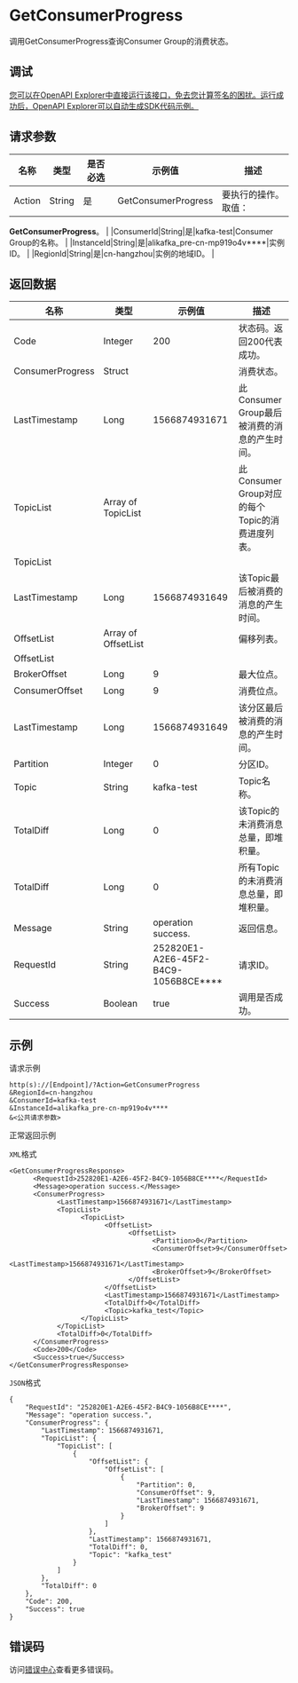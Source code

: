 # GetConsumerProgress

调用GetConsumerProgress查询Consumer Group的消费状态。

## 调试

[您可以在OpenAPI Explorer中直接运行该接口，免去您计算签名的困扰。运行成功后，OpenAPI Explorer可以自动生成SDK代码示例。](https://api.aliyun.com/#product=alikafka&api=GetConsumerProgress&type=RPC&version=2019-09-16)

## 请求参数

|名称|类型|是否必选|示例值|描述|
|--|--|----|---|--|
|Action|String|是|GetConsumerProgress|要执行的操作。取值：

 **GetConsumerProgress**。 |
|ConsumerId|String|是|kafka-test|Consumer Group的名称。 |
|InstanceId|String|是|alikafka\_pre-cn-mp919o4v\*\*\*\*|实例ID。 |
|RegionId|String|是|cn-hangzhou|实例的地域ID。 |

## 返回数据

|名称|类型|示例值|描述|
|--|--|---|--|
|Code|Integer|200|状态码。返回200代表成功。 |
|ConsumerProgress|Struct| |消费状态。 |
|LastTimestamp|Long|1566874931671|此Consumer Group最后被消费的消息的产生时间。 |
|TopicList|Array of TopicList| |此Consumer Group对应的每个Topic的消费进度列表。 |
|TopicList| | | |
|LastTimestamp|Long|1566874931649|该Topic最后被消费的消息的产生时间。 |
|OffsetList|Array of OffsetList| |偏移列表。 |
|OffsetList| | | |
|BrokerOffset|Long|9|最大位点。 |
|ConsumerOffset|Long|9|消费位点。 |
|LastTimestamp|Long|1566874931649|该分区最后被消费的消息的产生时间。 |
|Partition|Integer|0|分区ID。 |
|Topic|String|kafka-test|Topic名称。 |
|TotalDiff|Long|0|该Topic的未消费消息总量，即堆积量。 |
|TotalDiff|Long|0|所有Topic的未消费消息总量，即堆积量。 |
|Message|String|operation success.|返回信息。 |
|RequestId|String|252820E1-A2E6-45F2-B4C9-1056B8CE\*\*\*\*|请求ID。 |
|Success|Boolean|true|调用是否成功。 |

## 示例

请求示例

```
http(s)://[Endpoint]/?Action=GetConsumerProgress
&RegionId=cn-hangzhou
&ConsumerId=kafka-test
&InstanceId=alikafka_pre-cn-mp919o4v****
&<公共请求参数>
```

正常返回示例

`XML`格式

```
<GetConsumerProgressResponse>
      <RequestId>252820E1-A2E6-45F2-B4C9-1056B8CE****</RequestId>
      <Message>operation success.</Message>
      <ConsumerProgress>
            <LastTimestamp>1566874931671</LastTimestamp>
            <TopicList>
                  <TopicList>
                        <OffsetList>
                              <OffsetList>
                                    <Partition>0</Partition>
                                    <ConsumerOffset>9</ConsumerOffset>
                                    <LastTimestamp>1566874931671</LastTimestamp>
                                    <BrokerOffset>9</BrokerOffset>
                              </OffsetList>
                        </OffsetList>
                        <LastTimestamp>1566874931671</LastTimestamp>
                        <TotalDiff>0</TotalDiff>
                        <Topic>kafka_test</Topic>
                  </TopicList>
            </TopicList>
            <TotalDiff>0</TotalDiff>
      </ConsumerProgress>
      <Code>200</Code>
      <Success>true</Success>
</GetConsumerProgressResponse>
```

`JSON`格式

```
{
    "RequestId": "252820E1-A2E6-45F2-B4C9-1056B8CE****",
    "Message": "operation success.",
    "ConsumerProgress": {
        "LastTimestamp": 1566874931671,
        "TopicList": {
            "TopicList": [
				{
					"OffsetList": {
						"OffsetList": [
							{
								"Partition": 0,
								"ConsumerOffset": 9,
								"LastTimestamp": 1566874931671,
								"BrokerOffset": 9
							}
						]
					},
					"LastTimestamp": 1566874931671,
					"TotalDiff": 0,
					"Topic": "kafka_test"
				}
            ]
        },
        "TotalDiff": 0
    },
    "Code": 200,
    "Success": true
}
```

## 错误码

访问[错误中心](https://error-center.alibabacloud.com/status/product/alikafka)查看更多错误码。

